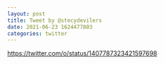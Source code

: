 ```yaml
--- 
layout: post 
title: Tweet by @stecydevilers 
date: 2021-06-23 1624477803 
categories: twitter 
--- 
```

https://twitter.com/o/status/1407787323421597698